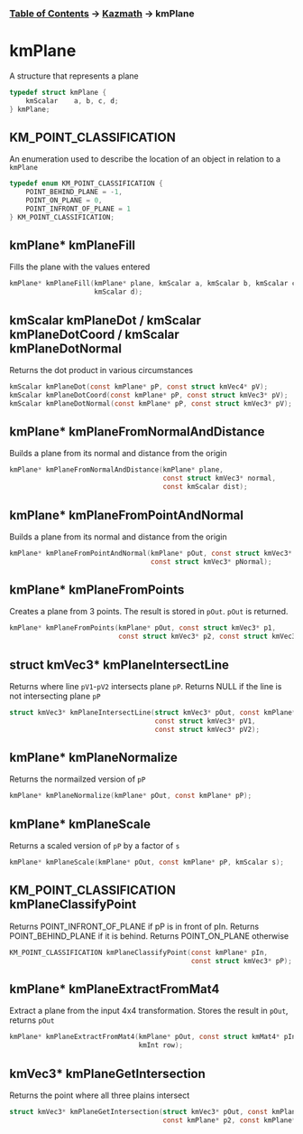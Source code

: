 ### [Table of Contents](../Lua.md) -> [Kazmath](kazmath.md) -> kmPlane

# kmPlane
A structure that represents a plane
```c
typedef struct kmPlane {
	kmScalar 	a, b, c, d;
} kmPlane;
```

## KM_POINT_CLASSIFICATION
An enumeration used to describe the location of an object in relation to a `kmPlane`
```c
typedef enum KM_POINT_CLASSIFICATION {
    POINT_BEHIND_PLANE = -1,
    POINT_ON_PLANE = 0,
    POINT_INFRONT_OF_PLANE = 1
} KM_POINT_CLASSIFICATION;
```

## kmPlane* kmPlaneFill
Fills the plane with the values entered
```C
kmPlane* kmPlaneFill(kmPlane* plane, kmScalar a, kmScalar b, kmScalar c,
                     kmScalar d);
```
## kmScalar kmPlaneDot / kmScalar kmPlaneDotCoord / kmScalar kmPlaneDotNormal
Returns the dot product in various circumstances
```c
kmScalar kmPlaneDot(const kmPlane* pP, const struct kmVec4* pV);
kmScalar kmPlaneDotCoord(const kmPlane* pP, const struct kmVec3* pV);
kmScalar kmPlaneDotNormal(const kmPlane* pP, const struct kmVec3* pV);
```
## kmPlane* kmPlaneFromNormalAndDistance
Builds a plane from its normal and distance from the origin
```c
kmPlane* kmPlaneFromNormalAndDistance(kmPlane* plane,
                                      const struct kmVec3* normal,
                                      const kmScalar dist);
```
## kmPlane* kmPlaneFromPointAndNormal
Builds a plane from its normal and distance from the origin
```c
kmPlane* kmPlaneFromPointAndNormal(kmPlane* pOut, const struct kmVec3* pPoint,
                                   const struct kmVec3* pNormal);
```
## kmPlane* kmPlaneFromPoints
Creates a plane from 3 points. The result is stored in `pOut`.
`pOut` is returned.
```c
kmPlane* kmPlaneFromPoints(kmPlane* pOut, const struct kmVec3* p1,
                           const struct kmVec3* p2, const struct kmVec3* p3);
```
## struct kmVec3* kmPlaneIntersectLine
Returns where line `pV1`-`pV2` intersects plane `pP`. Returns NULL if the line
is not intersecting plane `pP`
```c
struct kmVec3* kmPlaneIntersectLine(struct kmVec3* pOut, const kmPlane* pP,
                                    const struct kmVec3* pV1,
                                    const struct kmVec3* pV2);
```
## kmPlane* kmPlaneNormalize
Returns the normailzed version of `pP`
```c
kmPlane* kmPlaneNormalize(kmPlane* pOut, const kmPlane* pP);
```
## kmPlane* kmPlaneScale
Returns a scaled version of `pP` by a factor of `s`
```c
kmPlane* kmPlaneScale(kmPlane* pOut, const kmPlane* pP, kmScalar s);
```
## KM_POINT_CLASSIFICATION kmPlaneClassifyPoint
Returns POINT_INFRONT_OF_PLANE if pP is in front of pIn. Returns
POINT_BEHIND_PLANE if it is behind. Returns POINT_ON_PLANE otherwise
```c
KM_POINT_CLASSIFICATION kmPlaneClassifyPoint(const kmPlane* pIn,
                                             const struct kmVec3* pP);
```
## kmPlane* kmPlaneExtractFromMat4
Extract a plane from the input 4x4 transformation.
Stores the result in `pOut`, returns `pOut`
```c
kmPlane* kmPlaneExtractFromMat4(kmPlane* pOut, const struct kmMat4* pIn,
                                kmInt row);
```                            
## kmVec3* kmPlaneGetIntersection
Returns the point where all three plains intersect
```c
struct kmVec3* kmPlaneGetIntersection(struct kmVec3* pOut, const kmPlane* p1,
                                      const kmPlane* p2, const kmPlane* p3);
```
